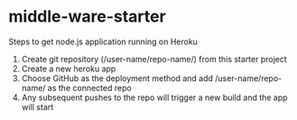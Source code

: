 # middle-ware-starter

Steps to get node.js application running on Heroku
  1. Create git repository (/user-name/repo-name/) from this starter project
  2. Create a new heroku app
  3. Choose GitHub as the deployment method and add /user-name/repo-name/ as the connected repo
  4. Any subsequent pushes to the repo will trigger a new build and the app will start
